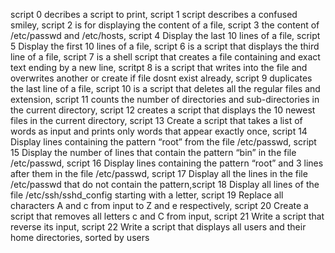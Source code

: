 script 0 decribes a script to print, script 1 script describes a confused smiley, script 2 is for displaying the content of a file, script 3 the content of /etc/passwd and /etc/hosts, script 4 Display the last 10 lines of a file, script 5 Display the first 10 lines of a file, script 6 is a script that displays the third line of a file,  script 7 is a shell script that creates a file containing and exact text ending by a new line, scritpt 8 is a script that writes into the file and overwrites another or create if file dosnt exist already, script 9 duplicates the last line of a file, script 10 is a script that deletes all the regular files and extension, script 11 counts the number of directories and sub-directories in the current directory, script 12 creates a script that displays the 10 newest files in the current directory, script 13 Create a script that takes a list of words as input and prints only words that appear exactly once, script 14 Display lines containing the pattern “root” from the file /etc/passwd, script 15 Display the number of lines that contain the pattern “bin” in the file /etc/passwd, script 16 Display lines containing the pattern “root” and 3 lines after them in the file /etc/passwd, script 17 Display all the lines in the file /etc/passwd that do not contain the pattern,script 18 Display all lines of the file /etc/ssh/sshd_config starting with a letter, script 19 Replace all characters A and c from input to Z and e respectively, script 20 Create a script that removes all letters c and C from input, script 21 Write a script that reverse its input, script 22 Write a script that displays all users and their home directories, sorted by users
